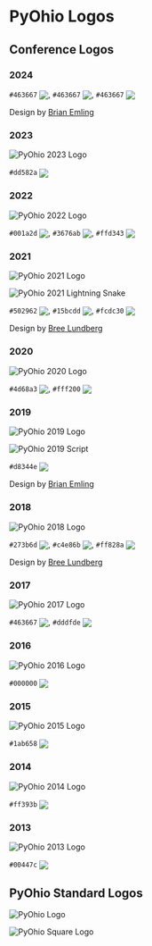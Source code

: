 # PyOhio Logos

## Conference Logos

### 2024

`#463667` <img valign='middle' src='https://readme-swatches.vercel.app/463667?style=circle'/>,
`#463667` <img valign='middle' src='https://readme-swatches.vercel.app/463667?style=circle'/>,
`#463667` <img valign='middle' src='https://readme-swatches.vercel.app/463667?style=circle'/>

Design by [Brian Emling](https://brianemling.com/)

### 2023

![PyOhio 2023 Logo](./2023/pyohio-2023-logo.png)

`#dd582a` <img valign='middle' src='https://readme-swatches.vercel.app/dd582a?style=circle'/>

### 2022

![PyOhio 2022 Logo](./2022/pyohio-2022-logo.png)

`#001a2d` <img valign='middle' src='https://readme-swatches.vercel.app/001a2d?style=circle'/>,
`#3676ab` <img valign='middle' src='https://readme-swatches.vercel.app/3676ab?style=circle'/>,
`#ffd343` <img valign='middle' src='https://readme-swatches.vercel.app/ffd343?style=circle'/>

### 2021

![PyOhio 2021 Logo](./2021/pyohio-2021-logo.png)

![PyOhio 2021 Lightning Snake](./2021/pyohio-2021-lightning-snake-sticker.png)

`#502962` <img valign='middle' src='https://readme-swatches.vercel.app/502962?style=circle'/>,
`#15bcdd` <img valign='middle' src='https://readme-swatches.vercel.app/15bcdd?style=circle'/>,
`#fcdc30` <img valign='middle' src='https://readme-swatches.vercel.app/fcdc30?style=circle'/>

Design by [Bree Lundberg](https://breelundberg.com/)

### 2020

![PyOhio 2020 Logo](./2020/pyohio-2020-logo.png)

`#4d68a3` <img valign='middle' src='https://readme-swatches.vercel.app/4d68a3?style=circle'/>,
`#fff200` <img valign='middle' src='https://readme-swatches.vercel.app/fff200?style=circle'/>

### 2019

![PyOhio 2019 Logo](./2019/pyohio-2019-logo.png)

![PyOhio 2019 Script](./2019/pyohio-2019-script.png)

`#d8344e` <img valign='middle' src='https://readme-swatches.vercel.app/d8344e?style=circle'/>

Design by [Brian Emling](https://brianemling.com/)

### 2018

![PyOhio 2018 Logo](./2018/pyohio-2018-logo.png)

`#273b6d` <img valign='middle' src='https://readme-swatches.vercel.app/273b6d?style=circle'/>,
`#c4e86b` <img valign='middle' src='https://readme-swatches.vercel.app/c4e86b?style=circle'/>,
`#ff828a` <img valign='middle' src='https://readme-swatches.vercel.app/ff828a?style=circle'/>

Design by [Bree Lundberg](https://breelundberg.com/)

### 2017

![PyOhio 2017 Logo](./2017/pyohio-2017-logo.png)

`#463667` <img valign='middle' src='https://readme-swatches.vercel.app/463667?style=circle'/>,
`#dddfde` <img valign='middle' src='https://readme-swatches.vercel.app/dddfde?style=circle'/>

### 2016

![PyOhio 2016 Logo](./2016/pyohio-2016-logo.png)

`#000000` <img valign='middle' src='https://readme-swatches.vercel.app/000000?style=circle'/>

### 2015

![PyOhio 2015 Logo](./2015/pyohio-2015-logo.png)

`#1ab658` <img valign='middle' src='https://readme-swatches.vercel.app/1ab658?style=circle'/>

### 2014

![PyOhio 2014 Logo](./2014/pyohio-2014-logo.png)

`#ff393b` <img valign='middle' src='https://readme-swatches.vercel.app/ff393b?style=circle'/>

### 2013

![PyOhio 2013 Logo](./2013/pyohio-2013-logo.png)

`#00447c` <img valign='middle' src='https://readme-swatches.vercel.app/00447c?style=circle'/>

## PyOhio Standard Logos

![PyOhio Logo](pyohio-logo.png)

![PyOhio Square Logo](pyohio-logo-square.png)
